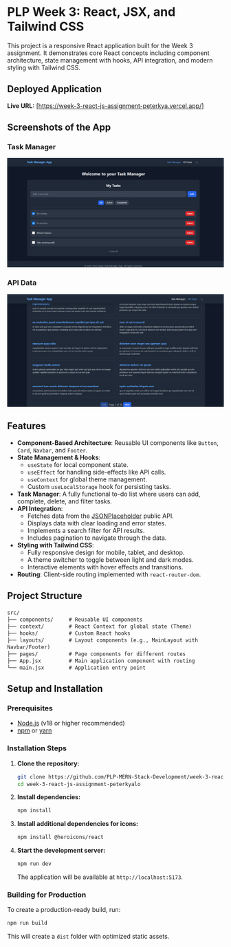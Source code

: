 # PLP Week 3: React, JSX, and Tailwind CSS

This project is a responsive React application built for the Week 3 assignment. It demonstrates core React concepts including component architecture, state management with hooks, API integration, and modern styling with Tailwind CSS.

## Deployed Application

**Live URL:** [https://week-3-react-js-assignment-peterkya.vercel.app/]

## Screenshots of the App

### Task Manager


![Task Manager Page](task-manager-screenshot.png)

### API Data

![API Data Page](api-data-screenshot.png)

## Features

- **Component-Based Architecture**: Reusable UI components like `Button`, `Card`, `Navbar`, and `Footer`.
- **State Management & Hooks**:
  - `useState` for local component state.
  - `useEffect` for handling side-effects like API calls.
  - `useContext` for global theme management.
  - Custom `useLocalStorage` hook for persisting tasks.
- **Task Manager**: A fully functional to-do list where users can add, complete, delete, and filter tasks.
- **API Integration**:
  - Fetches data from the [JSONPlaceholder](https://jsonplaceholder.typicode.com/) public API.
  - Displays data with clear loading and error states.
  - Implements a search filter for API results.
  - Includes pagination to navigate through the data.
- **Styling with Tailwind CSS**:
  - Fully responsive design for mobile, tablet, and desktop.
  - A theme switcher to toggle between light and dark modes.
  - Interactive elements with hover effects and transitions.
- **Routing**: Client-side routing implemented with `react-router-dom`.

## Project Structure

```
src/
├── components/     # Reusable UI components
├── context/        # React Context for global state (Theme)
├── hooks/          # Custom React hooks
├── layouts/        # Layout components (e.g., MainLayout with Navbar/Footer)
├── pages/          # Page components for different routes
├── App.jsx         # Main application component with routing
└── main.jsx        # Application entry point
```

## Setup and Installation

### Prerequisites

- [Node.js](https://nodejs.org/) (v18 or higher recommended)
- [npm](https://www.npmjs.com/) or [yarn](https://yarnpkg.com/)

### Installation Steps

1.  **Clone the repository:**

    ```bash
    git clone https://github.com/PLP-MERN-Stack-Development/week-3-react-js-assignment-peterkyalo.git
    cd week-3-react-js-assignment-peterkyalo
    ```

2.  **Install dependencies:**

    ```bash
    npm install
    ```

3.  **Install additional dependencies for icons:**

    ```bash
    npm install @heroicons/react
    ```

4.  **Start the development server:**

    ```bash
    npm run dev
    ```

    The application will be available at `http://localhost:5173`.

### Building for Production

To create a production-ready build, run:

```bash
npm run build
```

This will create a `dist` folder with optimized static assets.
